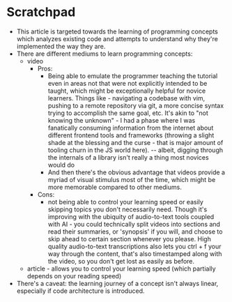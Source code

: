 # Scratchpad

- This article is targeted towards the learning of programming concepts which analyzes existing code and attempts to understand why they're implemented the way they are.
- There are different mediums to learn programming concepts:
	- video 
		- Pros:
			- Being able to emulate the programmer teaching the tutorial even in areas not that were not explicitly intended to be taught, which might be exceptionally helpful for novice learners. Things like - navigating a codebase with vim, pushing to a remote repository via git, a more concise syntax trying to accomplish the same goal, etc. It's akin to "not knowing the unknown" - I had a phase where I was fanatically consuming information from the internet about different frontend tools and frameworks (throwing a slight shade at the blessing and the curse - that is major amount of tooling churn in the JS world here). -- albeit, digging through the internals of a library isn't really a thing most novices would do
			- And then there's the obvious advantage that videos provide a myriad of visual stimulus most of the time, which might be more memorable compared to other mediums.
		- Cons:
			- not being able to control your learning speed or easily skipping topics you don't necessarily need. Though it's improving with the ubiquity of audio-to-text tools coupled with AI - you could technically split videos into sections and read their summaries, or 'synopsis' if you will, and choose to skip ahead to certain section whenever you please. High quality audio-to-text transcriptions also lets you ctrl + f your way through the content, that's also timestamped along with the video, so you don't get lost as easily as before.
	- article - allows you to control your learning speed (which partially depends on your reading speed)
- There's a caveat: the learning journey of a concept isn't always linear, especially if code architecture is introduced.
